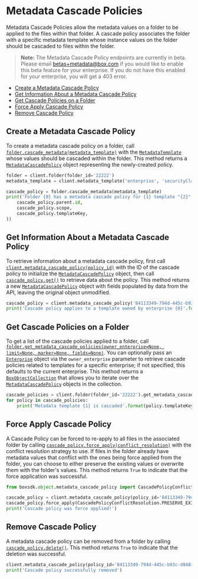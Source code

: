 Metadata Cascade Policies
=========================

Metadata Cascade Policies allow the metadata values on a folder to be applied to the files within that folder.  A
cascade policy associates the folder with a specific metadata template whose instance values on the folder should be
cascaded to files within the folder.

> __Note:__ The Metadata Cascade Policy endpoints are currently in beta. Please email
> [betas+metadata@box.com](mailto:betas+metadata@box.com) if you would like to enable this beta feature for your
> enterprise.  If you do not have this enabled for your enterprise, you will get a 403 error.

<!-- START doctoc generated TOC please keep comment here to allow auto update -->
<!-- DON'T EDIT THIS SECTION, INSTEAD RE-RUN doctoc TO UPDATE -->


- [Create a Metadata Cascade Policy](#create-a-metadata-cascade-policy)
- [Get Information About a Metadata Cascade Policy](#get-information-about-a-metadata-cascade-policy)
- [Get Cascade Policies on a Folder](#get-cascade-policies-on-a-folder)
- [Force Apply Cascade Policy](#force-apply-cascade-policy)
- [Remove Cascade Policy](#remove-cascade-policy)

<!-- END doctoc generated TOC please keep comment here to allow auto update -->

Create a Metadata Cascade Policy
--------------------------------

To create a metadata cascade policy on a folder, call [`folder.cascade_metadata(metadata_template)`][cascade_metadata]
with the [`MetadataTemplate`][metadata_template_class] whose values should be cascaded within the folder.  This
method returns a [`MetadataCascadePolicy`][cascade_policy_class] object representing the newly-created policy.

```python
folder = client.folder(folder_id='22222')
metadata_template = client.metadata_template('enterprise', 'securityClassiciation')

cascade_policy = folder.cascade_metadata(metadata_template)
print('Folder {0} has a metadata cascade policy for {1} template "{2}"'.format(
    cascade_policy.parent.id,
    cascade_policy.scope,
    cascade_policy.templateKey,
))
```

[cascade_metadata]: https://box-python-sdk.readthedocs.io/en/latest/boxsdk.object.html#boxsdk.object.folder.Folder.cascade_metadata
[metadata_template_class]: https://box-python-sdk.readthedocs.io/en/latest/boxsdk.object.html#boxsdk.object.metadata_template.MetadataTemplate
[cascade_policy_class]: https://box-python-sdk.readthedocs.io/en/latest/boxsdk.object.html#boxsdk.object.metadata_cascade_policy.MetadataCascadePolicy

Get Information About a Metadata Cascade Policy
-----------------------------------------------

To retrieve information about a metadata cascade policy, first call
[`client.metadata_cascade_policy(policy_id)`][initializer] with the ID of the cascade policy to initialize the
[`MetadataCascadePolicy`][cascade_policy_class] object, then call [`cascade_policy.get()`][get] to retrieve data about
the policy.  This method returns a new [`MetadataCascadePolicy`][cascade_policy_class] object with fields populated by
data from the API, leaving the original object unmodified.

```python
cascade_policy = client.metadata_cascade_policy('84113349-794d-445c-b93c-d8481b223434').get()
print('Cascade policy applies to a template owned by enterprise {0}'.format(cascade_policy.owner_enterprise.id))
```

[initializer]: https://box-python-sdk.readthedocs.io/en/latest/boxsdk.client.html#boxsdk.client.client.Client.metadata_cascade_policy
[get]: https://box-python-sdk.readthedocs.io/en/latest/boxsdk.object.html#boxsdk.object.base_object.BaseObject.get

Get Cascade Policies on a Folder
--------------------------------

To get a list of the cascade policies applied to a folder, call
[`folder.get_metadata_cascade_policies(owner_enterprise=None, limit=None, marker=None, fields=None)`][get_metadata_cascade_policies].
You can optionally pass an [`Enterprise`][enterprise_class] object via the `owner_enterprise` parameter to retrieve
cascade policies related to templates for a specific enterprise; if not specified, this defaults to the current
enterprise.  This method returns a [`BoxObjectCollection`][box_object_collection] that allows you to iterate over the
[`MetadataCascadePolicy`][cascade_policy_class] objects in the collection.

```python
cascade_policies = client.folder(folder_id='22222').get_metadata_cascade_policies()
for policy in cascade_policies:
    print('Metadata template {1} is cascaded'.format(policy.templateKey))
```

[get_metadata_cascade_policies]: https://box-python-sdk.readthedocs.io/en/latest/boxsdk.object.html#boxsdk.object.folder.Folder.get_metadata_cascade_policies
[enterprise_class]: https://box-python-sdk.readthedocs.io/en/latest/boxsdk.object.html#boxsdk.object.enterprise.Enterprise
[box_object_collection]: https://box-python-sdk.readthedocs.io/en/latest/boxsdk.pagination.html#boxsdk.pagination.box_object_collection.BoxObjectCollection

Force Apply Cascade Policy
--------------------------

A Cascade Policy can be forced to re-apply to all files in the associated folder by calling
[`cascade_policy.force_apply(conflict_resolution)`][force_apply] with the conflict resolution strategy to use.  If
files in the folder already have metadata values that conflict with the ones being force applied from the folder, you
can choose to either preserve the existing values or overwrite them with the folder's values.  This method returns
`True` to indicate that the force application was successful.

```python
from boxsdk.object.metadata_cascade_policy import CascadePolicyConflictResolution

cascade_policy = client.metadata_cascade_policy(policy_id='84113349-794d-445c-b93c-d8481b223434')
cascade_policy.force_apply(CascadePolicyConflictResolution.PRESERVE_EXISTING)
print('Cascade policy was force applied!')
```

[force_apply]: https://box-python-sdk.readthedocs.io/en/latest/boxsdk.object.html#boxsdk.object.metadata_cascade_policy.MetadataCascadePolicy.force_apply

Remove Cascade Policy
---------------------

A metadata cascade policy can be removed from a folder by calling [`cascade_policy.delete()`][delete].  This method
returns `True` to indicate that the deletion was successful.

```python
client.metadata_cascade_policy(policy_id='84113349-794d-445c-b93c-d8481b223434').delete()
print('Cascade policy successfully removed')
```

[delete]: https://box-python-sdk.readthedocs.io/en/latest/boxsdk.object.html#boxsdk.object.base_object.BaseObject.delete
